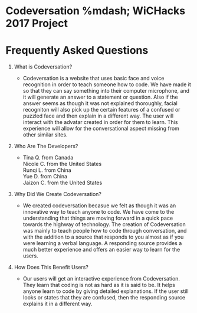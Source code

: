 # Codeversation %mdash; WiCHacks 2017 Project

# Frequently Asked Questions

1. What is Codeversation?
	- Codeversation is a website that uses basic face and voice recognition in order to teach someone how to code. We have made it so that they can say something into their computer microphone, and it will generate an answer to a statement or question. Also if the answer seems as though it was not explained thoroughly, facial recogniton will also pick up the certain features of a confused or puzzled face and then explain in a different way. The user will interact with the advatar created in order for them to learn. This experience will allow for the conversational aspect missing from other similar sites. 

2. Who Are The Developers?
	- Tina Q. from Canada<br>
	Nicole C. from the United States<br>
	Runqi L. from China<br>
	Yue D. from China<br>
	Jaizon C. from the United States<br>

3. Why Did We Create Codeversation?
	- We created codeversation becasue we felt as though it was an innovative way to teach anyone to code. We have come to the understanding that things are moving forward in a quick pace towards the highway of technology. The creation of Codeversation was mainly to teach people how to code through conversation, and with the addition to a source that responds to you almost as if you were learning a verbal language. A responding source provides a much better experience and offers an easier way to learn for the users.

4. How Does This Benefit Users?
	- Our users will get an interactive experience from Codeversation. They learn that coding is not as hard as it is said to be. It helps anyone learn to code by giving detailed explanations. If the user still looks or states that they are confused, then the responding source explains it in a different way.
